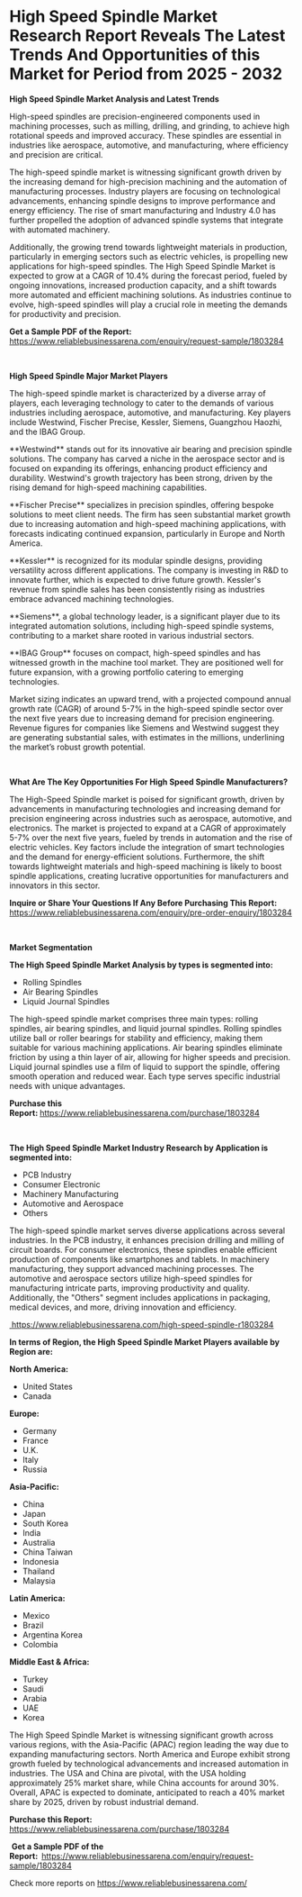 <p><h1>High Speed Spindle Market Research Report Reveals The Latest Trends And Opportunities of this Market for Period from 2025 - 2032</h1></p><p><strong>High Speed Spindle Market Analysis and Latest Trends</strong></p>
<p><p>High-speed spindles are precision-engineered components used in machining processes, such as milling, drilling, and grinding, to achieve high rotational speeds and improved accuracy. These spindles are essential in industries like aerospace, automotive, and manufacturing, where efficiency and precision are critical.</p><p>The high-speed spindle market is witnessing significant growth driven by the increasing demand for high-precision machining and the automation of manufacturing processes. Industry players are focusing on technological advancements, enhancing spindle designs to improve performance and energy efficiency. The rise of smart manufacturing and Industry 4.0 has further propelled the adoption of advanced spindle systems that integrate with automated machinery.</p><p>Additionally, the growing trend towards lightweight materials in production, particularly in emerging sectors such as electric vehicles, is propelling new applications for high-speed spindles. The High Speed Spindle Market is expected to grow at a CAGR of 10.4% during the forecast period, fueled by ongoing innovations, increased production capacity, and a shift towards more automated and efficient machining solutions. As industries continue to evolve, high-speed spindles will play a crucial role in meeting the demands for productivity and precision.</p></p>
<p><strong>Get a Sample PDF of the Report:&nbsp;</strong> <a href="https://www.reliablebusinessarena.com/enquiry/request-sample/1803284?utm_campaign=2630&utm_medium=2&utm_source=Github&utm_content=ia&utm_term=10042025&utm_id=high-speed-spindle">https://www.reliablebusinessarena.com/enquiry/request-sample/1803284</a></p>
<p>&nbsp;</p>
<p><strong>High Speed Spindle Major Market Players</strong></p>
<p><p>The high-speed spindle market is characterized by a diverse array of players, each leveraging technology to cater to the demands of various industries including aerospace, automotive, and manufacturing. Key players include Westwind, Fischer Precise, Kessler, Siemens, Guangzhou Haozhi, and the IBAG Group.</p><p>**Westwind** stands out for its innovative air bearing and precision spindle solutions. The company has carved a niche in the aerospace sector and is focused on expanding its offerings, enhancing product efficiency and durability. Westwind's growth trajectory has been strong, driven by the rising demand for high-speed machining capabilities.</p><p>**Fischer Precise** specializes in precision spindles, offering bespoke solutions to meet client needs. The firm has seen substantial market growth due to increasing automation and high-speed machining applications, with forecasts indicating continued expansion, particularly in Europe and North America.</p><p>**Kessler** is recognized for its modular spindle designs, providing versatility across different applications. The company is investing in R&D to innovate further, which is expected to drive future growth. Kessler's revenue from spindle sales has been consistently rising as industries embrace advanced machining technologies.</p><p>**Siemens**, a global technology leader, is a significant player due to its integrated automation solutions, including high-speed spindle systems, contributing to a market share rooted in various industrial sectors.</p><p>**IBAG Group** focuses on compact, high-speed spindles and has witnessed growth in the machine tool market. They are positioned well for future expansion, with a growing portfolio catering to emerging technologies.</p><p>Market sizing indicates an upward trend, with a projected compound annual growth rate (CAGR) of around 5-7% in the high-speed spindle sector over the next five years due to increasing demand for precision engineering. Revenue figures for companies like Siemens and Westwind suggest they are generating substantial sales, with estimates in the millions, underlining the market’s robust growth potential.</p></p>
<p>&nbsp;</p>
<p><strong>What Are The Key Opportunities For High Speed Spindle Manufacturers?</strong></p>
<p><p>The High-Speed Spindle market is poised for significant growth, driven by advancements in manufacturing technologies and increasing demand for precision engineering across industries such as aerospace, automotive, and electronics. The market is projected to expand at a CAGR of approximately 5-7% over the next five years, fueled by trends in automation and the rise of electric vehicles. Key factors include the integration of smart technologies and the demand for energy-efficient solutions. Furthermore, the shift towards lightweight materials and high-speed machining is likely to boost spindle applications, creating lucrative opportunities for manufacturers and innovators in this sector.</p></p>
<p><strong>Inquire or Share Your Questions If Any Before Purchasing This Report:</strong> <a href="https://www.reliablebusinessarena.com/enquiry/pre-order-enquiry/1803284?utm_campaign=2630&utm_medium=2&utm_source=Github&utm_content=ia&utm_term=10042025&utm_id=high-speed-spindle">https://www.reliablebusinessarena.com/enquiry/pre-order-enquiry/1803284</a></p>
<p>&nbsp;</p>
<p><strong>Market Segmentation</strong></p>
<p><strong>The High Speed Spindle Market Analysis by types is segmented into:</strong></p>
<p><ul><li>Rolling Spindles</li><li>Air Bearing Spindles</li><li>Liquid Journal Spindles</li></ul></p>
<p><p>The high-speed spindle market comprises three main types: rolling spindles, air bearing spindles, and liquid journal spindles. Rolling spindles utilize ball or roller bearings for stability and efficiency, making them suitable for various machining applications. Air bearing spindles eliminate friction by using a thin layer of air, allowing for higher speeds and precision. Liquid journal spindles use a film of liquid to support the spindle, offering smooth operation and reduced wear. Each type serves specific industrial needs with unique advantages.</p></p>
<p><strong>Purchase this Report:&nbsp;</strong><a href="https://www.reliablebusinessarena.com/purchase/1803284?utm_campaign=2630&utm_medium=2&utm_source=Github&utm_content=ia&utm_term=10042025&utm_id=high-speed-spindle">https://www.reliablebusinessarena.com/purchase/1803284</a></p>
<p>&nbsp;</p>
<p><strong>The High Speed Spindle Market Industry Research by Application is segmented into:</strong></p>
<p><ul><li>PCB Industry</li><li>Consumer Electronic</li><li>Machinery Manufacturing</li><li>Automotive and Aerospace</li><li>Others</li></ul></p>
<p><p>The high-speed spindle market serves diverse applications across several industries. In the PCB industry, it enhances precision drilling and milling of circuit boards. For consumer electronics, these spindles enable efficient production of components like smartphones and tablets. In machinery manufacturing, they support advanced machining processes. The automotive and aerospace sectors utilize high-speed spindles for manufacturing intricate parts, improving productivity and quality. Additionally, the "Others" segment includes applications in packaging, medical devices, and more, driving innovation and efficiency.</p></p>
<p><a href="https://www.reliablebusinessarena.com/high-speed-spindle-r1803284?utm_campaign=2630&utm_medium=2&utm_source=Github&utm_content=ia&utm_term=10042025&utm_id=high-speed-spindle">&nbsp;https://www.reliablebusinessarena.com/high-speed-spindle-r1803284</a></p>
<p><strong>In terms of Region, the High Speed Spindle Market Players available by Region are:</strong></p>
<p>
    <p> <strong> North America: </strong>
        <ul>
            <li>United States</li>
            <li>Canada</li>
        </ul>
        </p> 
    <p> <strong> Europe: </strong>
        <ul>
            <li>Germany</li>
            <li>France</li>
            <li>U.K.</li>
            <li>Italy</li>
            <li>Russia</li>
        </ul>
        </p> 
    <p> <strong> Asia-Pacific: </strong>
        <ul>
            <li>China</li>
            <li>Japan</li>
            <li>South Korea</li>
            <li>India</li>
            <li>Australia</li>
            <li>China Taiwan</li>
            <li>Indonesia</li>
            <li>Thailand</li>
            <li>Malaysia</li>
        </ul>
        </p> 
    <p> <strong> Latin America: </strong>
        <ul>
            <li>Mexico</li>
            <li>Brazil</li>
            <li>Argentina Korea</li>
            <li>Colombia</li>
        </ul>
        </p> 
    <p> <strong> Middle East & Africa: </strong>
        <ul>
            <li>Turkey</li>
            <li>Saudi</li>
            <li>Arabia</li>
            <li>UAE</li>
            <li>Korea</li>
        </ul>
    </p>
    </p>
<p><p>The High Speed Spindle Market is witnessing significant growth across various regions, with the Asia-Pacific (APAC) region leading the way due to expanding manufacturing sectors. North America and Europe exhibit strong growth fueled by technological advancements and increased automation in industries. The USA and China are pivotal, with the USA holding approximately 25% market share, while China accounts for around 30%. Overall, APAC is expected to dominate, anticipated to reach a 40% market share by 2025, driven by robust industrial demand.</p></p>
<p><strong>Purchase this Report: </strong><a href="https://www.reliablebusinessarena.com/purchase/1803284?utm_campaign=2630&utm_medium=2&utm_source=Github&utm_content=ia&utm_term=10042025&utm_id=high-speed-spindle">https://www.reliablebusinessarena.com/purchase/1803284</a></p>
<p>&nbsp;<strong>Get a Sample PDF of the Report:&nbsp;&nbsp;</strong><a href="https://www.reliablebusinessarena.com/enquiry/request-sample/1803284?utm_campaign=2630&utm_medium=2&utm_source=Github&utm_content=ia&utm_term=10042025&utm_id=high-speed-spindle">https://www.reliablebusinessarena.com/enquiry/request-sample/1803284</a></p>
<p><strong></strong></p>
<p>Check more reports on <a href="https://www.reliablebusinessarena.com/?utm_campaign=2630&utm_medium=2&utm_source=Github&utm_content=ia&utm_term=10042025&utm_id=high-speed-spindle">https://www.reliablebusinessarena.com/</a></p>